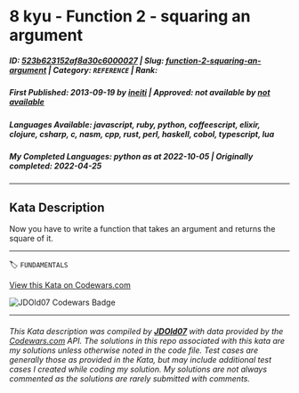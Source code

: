 # 8 kyu - Function 2 - squaring an argument

##### **ID**: [523b623152af8a30c6000027](https://www.codewars.com/kata/523b623152af8a30c6000027) | **Slug**: [function-2-squaring-an-argument](https://www.codewars.com/kata/523b623152af8a30c6000027) | **Category**: `REFERENCE` | **Rank**: <span style="color:white">8 kyu</span>

##### **First Published**: 2013-09-19 ***by*** [ineiti](https://www.codewars.com/users/ineiti) | **Approved**: *not available* ***by*** [*not available*](*https://www.codewars.com*)

##### **Languages Available**: javascript, ruby, python, coffeescript, elixir, clojure, csharp, c, nasm, cpp, rust, perl, haskell, cobol, typescript, lua

##### **My Completed Languages**: python ***as at*** 2022-10-05 | **Originally completed**: 2022-04-25

---

## Kata Description


Now you have to write a function that takes an argument and returns the square of it.

---


🏷 `FUNDAMENTALS`


[View this Kata on Codewars.com](https://www.codewars.com/kata/523b623152af8a30c6000027)

![](https://www.codewars.com/users/jdold07/badges/large "JDOld07 Codewars Badge")

---

###### *This Kata description was compiled by [**JDOld07**](https://tpstech.dev) with data provided by the [Codewars.com](https://www.codewars.com) API.  The solutions in this repo associated with this kata are my solutions unless otherwise noted in the code file.  Test cases are generally those as provided in the Kata, but may include additional test cases I created while coding my solution.  My solutions are not always commented as the solutions are rarely submitted with comments.*
